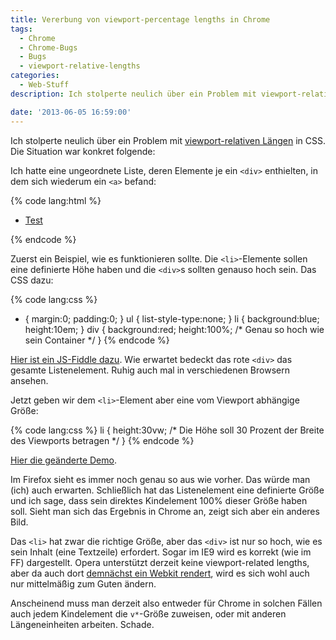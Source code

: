 ```yaml
---
title: Vererbung von viewport-percentage lengths in Chrome
tags:
  - Chrome
  - Chrome-Bugs
  - Bugs
  - viewport-relative-lengths
categories:
  - Web-Stuff
description: Ich stolperte neulich über ein Problem mit viewport-relativen Längen in CSS.

date: '2013-06-05 16:59:00'
---
```


Ich stolperte neulich über ein Problem mit [viewport-relativen Längen](http://www.w3.org/TR/css3-values/#viewport-relative-lengths) in CSS. Die Situation war konkret folgende:

Ich hatte eine ungeordnete Liste, deren Elemente je ein `<div>` enthielten, in dem sich wiederum ein `<a>` befand:

{% code lang:html %}
<ul>
  <li>
    <div><a href="#">Test</a></div>
  </li>
</ul>
{% endcode %}

Zuerst ein Beispiel, wie es funktionieren sollte. Die `<li>`-Elemente sollen eine definierte Höhe haben und die `<div>`s sollten genauso hoch sein. Das CSS dazu:

{% code lang:css %}
* { margin:0; padding:0; }
ul { list-style-type:none; }
li {
  background:blue;
  height:10em; 
}
div {
  background:red;
  height:100%; /* Genau so hoch wie sein Container */
}
{% endcode %}

[Hier ist ein JS-Fiddle dazu](http://jsfiddle.net/PgTZ2/2/). Wie erwartet bedeckt das rote `<div>` das gesamte Listenelement. Ruhig auch mal in verschiedenen Browsern ansehen.

Jetzt geben wir dem `<li>`-Element aber eine vom Viewport abhängige Größe:

{% code lang:css %}
li {
  height:30vw; /* Die Höhe soll 30 Prozent der Breite des Viewports betragen */
}
{% endcode %}

[Hier die geänderte Demo](http://jsfiddle.net/PgTZ2/3/).

Im Firefox sieht es immer noch genau so aus wie vorher. Das würde man (ich) auch erwarten. Schließlich hat das Listenelement eine definierte Größe und ich sage, dass sein direktes Kindelement 100% dieser Größe haben soll. Sieht man sich das Ergebnis in Chrome an, zeigt sich aber ein anderes Bild.

Das `<li>` hat zwar die richtige Größe, aber das `<div>` ist nur so hoch, wie es sein Inhalt (eine Textzeile) erfordert. Sogar im IE9 wird es korrekt (wie im FF) dargestellt. Opera unterstützt derzeit keine viewport-related lengths, aber da auch dort [demnächst ein Webkit rendert](http://business.opera.com/press/releases/general/opera-gears-up-at-300-million-users), wird es sich wohl auch nur mittelmäßig zum Guten ändern.

Anscheinend muss man derzeit also entweder für Chrome in solchen Fällen auch jedem Kindelement die `v*`-Größe zuweisen, oder mit anderen Längeneinheiten arbeiten. Schade.
